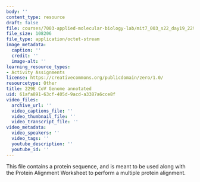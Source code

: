 ```yaml
---
body: ''
content_type: resource
draft: false
file: courses/7003-applied-molecular-biology-lab/mit7_003_s22_day19_229e_cov_genome_annotated.dna
file_size: 108206
file_type: application/octet-stream
image_metadata:
  caption: ''
  credit: ''
  image-alt: ''
learning_resource_types:
- Activity Assignments
license: https://creativecommons.org/publicdomain/zero/1.0/
resourcetype: Other
title: 229E CoV Genome annotated
uid: 61afa891-63cf-405d-9acd-a3387a6cce8f
video_files:
  archive_url: ''
  video_captions_file: ''
  video_thumbnail_file: ''
  video_transcript_file: ''
video_metadata:
  video_speakers: ''
  video_tags: ''
  youtube_description: ''
  youtube_id: ''
---
```

This file contains a protein sequence, and is meant to be used along with the Protein Alignment Worksheet to perform a multiple protein alignment.